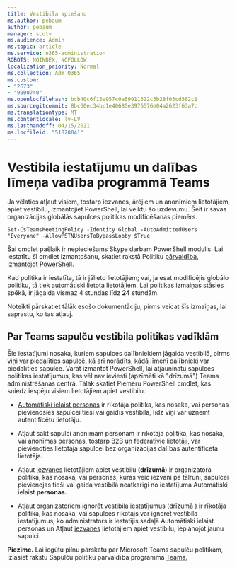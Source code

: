 ```yaml
---
title: Vestibila apiešanu
ms.author: pebaum
author: pebaum
manager: scotv
ms.audience: Admin
ms.topic: article
ms.service: o365-administration
ROBOTS: NOINDEX, NOFOLLOW
localization_priority: Normal
ms.collection: Adm_O365
ms.custom:
- "2673"
- "9000740"
ms.openlocfilehash: bcb40c6f15e957c0a59911322c3b28f03cd562c1
ms.sourcegitcommit: 8bc60ec34bc1e40685e3976576e04a2623f63a7c
ms.translationtype: MT
ms.contentlocale: lv-LV
ms.lasthandoff: 04/15/2021
ms.locfileid: "51820041"
---
```

# <a name="control-lobby-settings-and-level-of-participation-in-teams"></a>Vestibila iestatījumu un dalības līmeņa vadība programmā Teams

Ja vēlaties atļaut visiem, tostarp iezvanes, ārējiem un anonīmiem lietotājiem, apiet vestibilu, izmantojiet PowerShell, lai veiktu šo uzdevumu. Šeit ir savas organizācijas globālās sapulces politikas modificēšanas piemērs.

`Set-CsTeamsMeetingPolicy -Identity Global -AutoAdmittedUsers "Everyone" -AllowPSTNUsersToBypassLobby $True`

Šai cmdlet pašlaik ir nepieciešams Skype darbam PowerShell modulis. Lai iestatītu šī cmdlet izmantošanu, skatiet rakstā Politiku [pārvaldība, izmantojot PowerShell.](https://docs.microsoft.com/microsoftteams/teams-powershell-overview#managing-policies-via-powershell)

Kad politika ir iestatīta, tā ir jālieto lietotājiem; vai, ja esat modificējis globālo politiku, tā tiek automātiski lietota lietotājiem. Lai politikas izmaiņas stāsies spēkā, ir jāgaida vismaz 4 stundas līdz **24** stundām. 

Noteikti pārskatiet tālāk esošo dokumentāciju, pirms veicat šīs izmaiņas, lai saprastu, ko tas atļauj.


## <a name="understanding-teams-meeting-lobby-policy-controls"></a>Par Teams sapulču vestibila politikas vadīklām

Šie iestatījumi nosaka, kuriem sapulces dalībniekiem jāgaida vestibilā, pirms viņi var piedalīties sapulcē, kā arī norādīts, kādā līmenī dalībnieki var piedalīties sapulcē. Varat izmantot PowerShell, lai atjauninātu sapulces politikas iestatījumus, kas vēl nav ieviesti (apzīmēti kā "drīzumā") Teams administrēšanas centrā. Tālāk skatiet Piemēru PowerShell cmdlet, kas sniedz iespēju visiem lietotājiem apiet vestibilu.

- [Automātiski ielaist personas](https://docs.microsoft.com/microsoftteams/meeting-policies-in-teams#automatically-admit-people) ir rīkotāja politika, kas nosaka, vai personas pievienosies sapulcei tieši vai gaidīs vestibilā, līdz viņi var uzņemt autentificētu lietotāju.

- [](https://docs.microsoft.com/microsoftteams/meeting-policies-in-teams#allow-anonymous-people-to-start-a-meeting) Atļaut sākt sapulci anonīmām personām ir rīkotāja politika, kas nosaka, vai anonīmas personas, tostarp B2B un federatīvie lietotāji, var pievienoties lietotāja sapulcei bez organizācijas dalības autentificēta lietotāja.

- Atļaut [iezvanes](https://docs.microsoft.com/microsoftteams/meeting-policies-in-teams#allow-dial-in-users-to-bypass-the-lobby-coming-soon) lietotājiem apiet vestibilu **(drīzumā**) ir organizatora politika, kas nosaka, vai personas, kuras veic iezvani pa tālruni, sapulcei pievienojas tieši vai gaida vestibilā neatkarīgi no iestatījuma Automātiski ielaist **personas.**

- Atļaut organizatoriem ignorēt vestibila iestatījumus (drīzumā ) ir rīkotāja politika, kas nosaka, vai  sapulces rīkotājs  var ignorēt vestibila iestatījumus, ko administrators ir iestatījis sadaļā Automātiski ielaist personas un Atļaut [iezvanes](https://docs.microsoft.com/microsoftteams/meeting-policies-in-teams#allow-organizers-to-override-lobby-settings-coming-soon) lietotājiem apiet vestibilu, ieplānojot jaunu sapulci.

**Piezīme.** Lai iegūtu pilnu pārskatu par Microsoft Teams sapulču politikām, izlasiet rakstu Sapulču politiku pārvaldība programmā [Teams.](https://docs.microsoft.com/microsoftteams/meeting-policies-in-teams)
